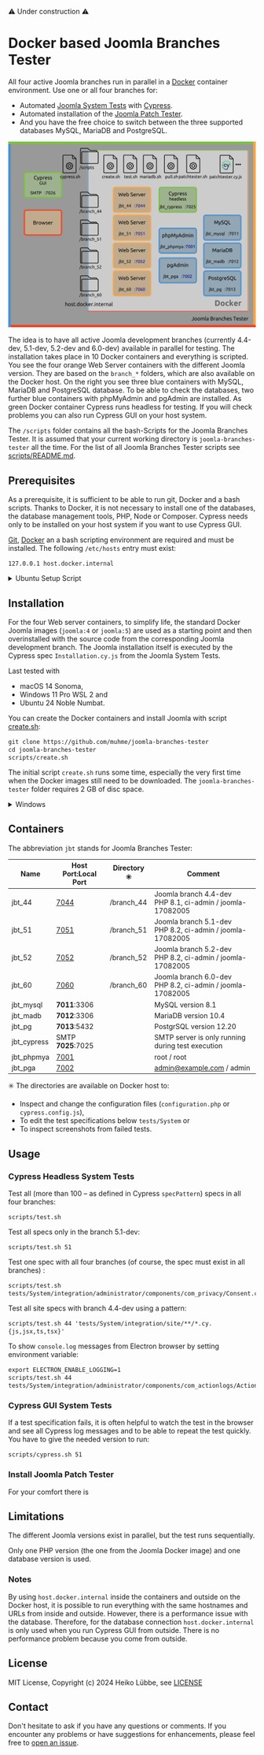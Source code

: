 ⚠️ Under construction ⚠️ 

# Docker based Joomla Branches Tester

All four active Joomla branches run in parallel in a [Docker](https://www.docker.com/) container environment.
Use one or all four branches for:
* Automated [Joomla System Tests](https://github.com/joomla/joomla-cms/tree/4.4-dev/tests/System) with [Cypress](https://www.cypress.io/).
* Automated installation of the [Joomla Patch Tester](https://github.com/joomla-extensions/patchtester).
* And you have the free choice to switch between the three supported databases MySQL, MariaDB and PostgreSQL.

![Joomla Branches Software Architecture](images/joomla-branches-tester.svg)

The idea is to have all active Joomla development branches (currently 4.4-dev, 5.1-dev, 5.2-dev and 6.0-dev)
available in parallel for testing. The installation takes place in 10 Docker containers and everything is scripted.
You see the four orange Web Server containers with the different Joomla version.
They are based on the `branch_*` folders, which are also available on the Docker host.
On the right you see three blue containers with MySQL, MariaDB and PostgreSQL database.
To be able to check the databases, two further blue containers with phpMyAdmin and pgAdmin are installed.
As green Docker container Cypress runs headless for testing.
If you will check problems you can also run Cypress GUI on your host system.

The `/scripts` folder contains all the bash-Scripts for the Joomla Branches Tester.
It is assumed that your current working directory is `joomla-branches-tester` all the time.
For the list of all Joomla Branches Tester scripts see [scripts/README.md](scripts/README.md).

## Prerequisites

As a prerequisite, it is sufficient to be able to run git, Docker and a bash scripts.
Thanks to Docker, it is not necessary to install one of the databases, the database management tools, PHP, Node or Composer.
Cypress needs only to be installed on your host system if you want to use Cypress GUI.

[Git](https://git-scm.com/), [Docker](https://www.docker.com/) an a bash scripting environment are required and must be installed. The following `/etc/hosts` entry must exist:
```
127.0.0.1 host.docker.internal
```

<details>
  <summary>Ubuntu Setup Script</summary>

:point_right: On Ubuntu with default enabled Uncomplicated Firewall (UFW) you need to allow SMTP port:
```
ufw allow 7025
```

:point_right: For Ubuntu Linux there is the script [ubuntu_setup.sh](scripts/ubuntu_setup.sh) available to install Docker, open the firewall port, set `host.docker.internal` entry etc.:

```
sudo scripts/ubuntu_setup.sh
```
</details>

## Installation

For the four Web server containers, to simplify life, the standard Docker Joomla images (`joomla:4` or `joomla:5`)
are used as a starting point and then overinstalled with the source code from the corresponding Joomla development branch.
The Joomla installation itself is executed by the Cypress spec `Installation.cy.js` from the Joomla System Tests.

Last tested with
* macOS 14 Sonoma,
* Windows 11 Pro WSL 2 and
* Ubuntu 24 Noble Numbat.

You can create the Docker containers and install Joomla with script [create.sh](scripts/create.sh):

```
git clone https://github.com/muhme/joomla-branches-tester
cd joomla-branches-tester
scripts/create.sh
```

The initial script `create.sh` runs some time,
especially the very first time when the Docker images still need to be downloaded.
The `joomla-branches-tester` folder requires 2 GB of disc space.

<details>
  <summary>Windows</summary>

Microsoft Windows needs WSL 2 installed and to run the script with `sudo`:
```
sudo scripts/create.sh
```

</details>

## Containers

The abbreviation `jbt` stands for Joomla Branches Tester:

|Name|Host Port:Local Port|Directory :eight_spoked_asterisk: |Comment|
|----|----|----------------------------------|-------|
|jbt_44|[7044](http://localhost:7044/administrator)| /branch_44 | Joomla branch 4.4-dev<br />PHP 8.1, ci-admin / joomla-17082005 |
|jbt_51|[7051](http://localhost:7051/administrator)| /branch_51 | Joomla branch 5.1-dev<br />PHP 8.2, ci-admin / joomla-17082005 |
|jbt_52|[7052](http://localhost:7052/administrator)| /branch_52 | Joomla branch 5.2-dev<br />PHP 8.2, ci-admin / joomla-17082005 |
|jbt_60|[7060](http://localhost:7060/administrator)| /branch_60 | Joomla branch 6.0-dev<br />PHP 8.2, ci-admin / joomla-17082005 |
|jbt_mysql| **7011**:3306 | | MySQL version 8.1 |
|jbt_madb| **7012**:3306 | | MariaDB version 10.4 |
|jbt_pg| **7013**:5432 | | PostgrSQL version 12.20 |
|jbt_cypress| SMTP **7025**:7025 | | SMTP server is only running during test execution |
|jbt_phpmya|[7001](http://localhost:7001)| | root / root |
|jbt_pga|[7002](http://localhost:7002)| | admin@example.com / admin |

:eight_spoked_asterisk: The directories are available on Docker host to:
* Inspect and change the configuration files (`configuration.php` or `cypress.config.js`),
* To edit the test specifications below `tests/System` or
* To inspect screenshots from failed tests.

## Usage

### Cypress Headless System Tests

Test all (more than 100 – as defined in Cypress `specPattern`) specs in all four branches:
```
scripts/test.sh
```

Test all specs only in the branch 5.1-dev:
```
scripts/test.sh 51
```

Test one spec with all four branches (of course, the spec must exist in all branches) :
```
scripts/test.sh tests/System/integration/administrator/components/com_privacy/Consent.cy.js
```

Test all site specs with branch 4.4-dev using a pattern:
```
scripts/test.sh 44 'tests/System/integration/site/**/*.cy.{js,jsx,ts,tsx}'
```

To show `console.log` messages from Electron browser by setting environment variable: 
```
export ELECTRON_ENABLE_LOGGING=1
scripts/test.sh 44 tests/System/integration/administrator/components/com_actionlogs/Actionlogs.cy.js
```

### Cypress GUI System Tests

If a test specification fails, it is often helpful to watch the test in the browser and
see all Cypress log messages and to be able to repeat the test quickly. You have to give the needed version to run:
```
scripts/cypress.sh 51
```

### Install Joomla Patch Tester

For your comfort there is 


## Limitations

The different Joomla versions exist in parallel, but the test runs sequentially.

Only one PHP version (the one from the Joomla Docker image) and one database version is used.

### Notes

By using `host.docker.internal` inside the containers and outside on the Docker host,
it is possible to run everything with the same hostnames and URLs from inside and outside.
However, there is a performance issue with the database.
Therefore, for the database connection `host.docker.internal` is only used when you run Cypress GUI from outside.
There is no performance problem because you come from outside.

## License

MIT License, Copyright (c) 2024 Heiko Lübbe, see [LICENSE](LICENSE)

## Contact

Don't hesitate to ask if you have any questions or comments. If you encounter any problems or have suggestions for enhancements, please feel free to [open an issue](../../issues).
